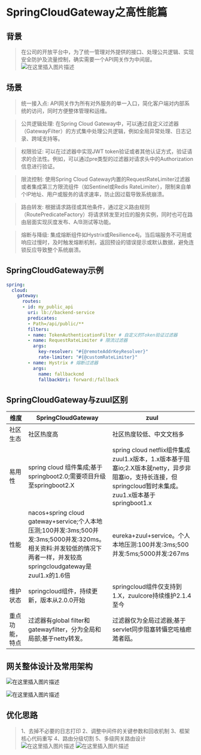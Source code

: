 # SpringCloudGateway之高性能篇
## 背景
>在公司的开放平台中，为了统一管理对外提供的接口、处理公共逻辑、实现安全防护及流量控制，确实需要一个API网关作为中间层。
![在这里插入图片描述](https://yhmx.oss-rg-china-mainland.aliyuncs.com/springcloud/image-20240321114027051.png)

## 场景
>统一接入点:
>API网关作为所有对外服务的单一入口，简化客户端对内部系统的访问，同时方便整体管理和运维。

>公共逻辑处理:
>在Spring Cloud Gateway中，可以通过自定义过滤器（GatewayFilter）的方式集中处理公共逻辑，例如全局异常处理、日志记录、跨域支持等。

>权限验证:
>可以在过滤器中实现JWT token验证或者其他认证方式，验证请求的合法性。例如，可以通过pre类型的过滤器对请求头中的Authorization信息进行验证。

>限流控制:
>使用Spring Cloud Gateway内置的RequestRateLimiter过滤器或者集成第三方限流组件（如Sentinel或Redis RateLimiter），限制来自单个IP地址、用户或服务的请求速率，防止因过载导致系统崩溃。

>路由转发:
>根据请求路径或其他条件，通过定义路由规则（RoutePredicateFactory）将请求转发至对应的服务实例，同时也可在路由层面实现灰度发布、A/B测试等功能。

>熔断与降级:
>集成熔断组件如Hystrix或Resilience4j，当后端服务不可用或响应过慢时，及时触发熔断机制，返回预设的错误提示或默认数据，避免连锁反应导致整个系统崩溃。
## SpringCloudGateway示例
```yaml
spring:
  cloud:
    gateway:
      routes:
      - id: my_public_api
        uri: lb://backend-service
        predicates:
        - Path=/api/public/**
        filters:
        - name: TokenAuthenticationFilter # 自定义的Token验证过滤器
        - name: RequestRateLimiter # 限流过滤器
          args:
            key-resolver: "#{@remoteAddrKeyResolver}"
            rate-limiter: "#{@customRateLimiter}"
        - name: Hystrix # 熔断过滤器
          args:
            name: fallbackcmd
            fallbackUri: forward:/fallback
```

## SpringCloudGateway与zuul区别


| 维度  | SpringCloudGateway |zuul|
|--|--|--|
| 社区生态 | 社区热度高 |社区热度较低、中文文档多|
|易用性 | spring cloud 组件集成;基于springboot2.0;需要项目升级至springboot2.X |spring cloud netflix组件集成zuul1.x版本，1.x版本基于阻塞io;2.X版本就netty，异步非阻塞io，支持长连接，但springcloud暂时未集成。zuu1.x版本基于springboot1.x|
| 性能 | nacos+spring cloud gateway+service;个人本地压测;100并发:3ms;500并发:3ms;5000并发:320ms。相关资料:并发较低的情况下两者一样，并发较高springcloudgateway是zuul1.x的1.6倍 |eureka+zuul+service。个人本地压测:100并发:3ms;500并发:5ms;5000并发:267ms|
| 维护状态 | springcloud组件，持续更新，版本从2.0.0开始 |springcloud组件仅支持到1.X，zuulcore持续维护2.1.4至今|
| 重点功能，特点 | 过滤器有global filter和gatewayfilter，分为全局和局部;基于netty转发。 |过滤器仅为全局过滤器;基于servlet同步阻塞转懾穵咗榼瘛澔者瓯。|

## 网关整体设计及常用架构
![在这里插入图片描述](https://yhmx.oss-rg-china-mainland.aliyuncs.com/springcloud/image-20240321165105648.png)

![在这里插入图片描述](https://yhmx.oss-rg-china-mainland.aliyuncs.com/springcloud/image-20240321165233332.png)

## 优化思路
>1、去掉不必要的日志打印
>2、调整中间件的关键参数和回收机制
>3、框架核心代码重写
>4、路由分级切割
>5、多级网关路由设计
![在这里插入图片描述](https://yhmx.oss-rg-china-mainland.aliyuncs.com/springcloud/image-20240321170452240.png)
![在这里插入图片描述](https://yhmx.oss-rg-china-mainland.aliyuncs.com/springcloud/image-20240321170719040.png)
